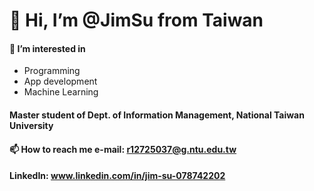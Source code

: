 # 👋 Hi, I’m @JimSu from Taiwan
#### 👀 I’m interested in
* Programming
* App development
* Machine Learning
#### Master student of **Dept. of Information Management, National Taiwan University**
#### 📫 How to reach me e-mail: r12725037@g.ntu.edu.tw
#### LinkedIn: www.linkedin.com/in/jim-su-078742202

<!---
JimSu-TW/JimSu-TW is a ✨ special ✨ repository because its `README.md` (this file) appears on your GitHub profile.
You can click the Preview link to take a look at your changes.
--->
